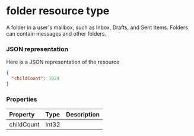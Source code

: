 # folder resource type

A folder in a user's mailbox, such as Inbox, Drafts, and Sent Items. Folders can contain messages and other folders.

### JSON representation

Here is a JSON representation of the resource

<!-- {
  "blockType": "resource",
  "optionalProperties": [

  ],
  "@odata.type": "microsoft.graph.folder"
}-->

```json
{
  "childCount": 1024
}

```
### Properties
| Property	   | Type	|Description|
|:---------------|:--------|:----------|
|childCount|Int32||

<!-- uuid: 12d0e66b-0fef-40b8-a3d8-da3cd46841b3
2015-10-16 22:29:34 UTC -->
<!-- {
  "type": "#page.annotation",
  "description": "folder resource",
  "keywords": "",
  "section": "documentation",
  "tocPath": ""
}-->